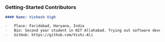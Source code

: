 ### Getting-Started Contributors

```markdown
#### Name: Vishesh Vigh

-   Place: Faridabad, Haryana, India
-   Bio: Second year student in NIT Allahabad. Trying out software development and branching out to other ascpects of programming.
-   GitHub: https://github.com/Vishi-Ali
```
